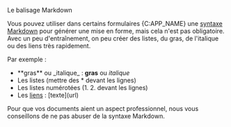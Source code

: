 Le balisage Markdown

Vous pouvez utiliser dans certains formulaires {C:APP_NAME} une [syntaxe Markdown](https://fr.wikipedia.org/wiki/Markdown|blank)
pour générer une mise en forme, mais cela n'est pas obligatoire. Avec un peu 
d'entraînement, on peu créer des listes, du gras, de l'italique ou des liens 
très rapidement. 

Par exemple : 

* \*\*gras\*\* ou \_italique\_ : **gras** ou _italique_
* Les listes (mettre des * devant les lignes)
* Les listes numérotées (1. 2. devant les lignes)
* Les [liens](https://www.simplemanager.fr|blank) : \[texte\](url)

Pour que vos documents aient un aspect professionnel, nous vous conseillons de 
ne pas abuser de la syntaxe Markdown. 
